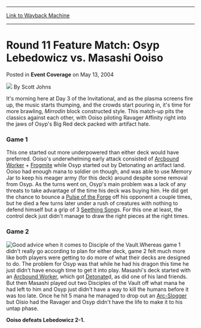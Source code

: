 
---
[Link to Wayback Machine](https://web.archive.org/web/20220819030414/https://magic.wizards.com/en/articles/archive/event-coverage/round-11-feature-match-osyp-lebedowicz-vs-masashi-ooiso-2004-05-13)

[_metadata_:author]:- "Scott Johns"
[_metadata_:description]:- "It's morning here at Day 3 of the Invitational, and as the plasma screens fire up, the music starts thumping, and the crowds start pouring in, it's time for more brawling, Mirrodin block constructed style. This match-up pits the classics against each other, with Ooiso piloting Ravager Affinity right into the jaws of Osyp's Big Red deck packed with artifact hate. Game 1 This"
[_metadata_:generator]:- "Drupal 7 (http://drupal.org)"
[_metadata_:node]:- "579256"
[_metadata_:publish_date]:- "2004-05-13"
[_metadata_:source]:- "div-main-content"
[_metadata_:title]:- "Round 11 Feature Match: Osyp Lebedowicz vs. Masashi Ooiso"
[_metadata_:wayback_capture_timestamp]:- "2022-08-19 03:04:14"
[_metadata_:wayback_raw_url]:- "https://web.archive.org/web/20220819030414id_/https://magic.wizards.com/en/articles/archive/event-coverage/round-11-feature-match-osyp-lebedowicz-vs-masashi-ooiso-2004-05-13"
[_metadata_:wayback_url]:- "https://magic.wizards.com/en/articles/archive/event-coverage/round-11-feature-match-osyp-lebedowicz-vs-masashi-ooiso-2004-05-13"
---


Round 11 Feature Match: Osyp Lebedowicz vs. Masashi Ooiso
=========================================================



 Posted in **Event Coverage**
 on May 13, 2004 






![](https://media.magic.wizards.com/styles/auth_small/public/images/person/authorpic_scottjohns.jpg)
By Scott Johns











It's morning here at Day 3 of the Invitational, and as the plasma screens fire up, the music starts thumping, and the crowds start pouring in, it's time for more brawling, *Mirrodin* block constructed style. This match-up pits the classics against each other, with Ooiso piloting Ravager Affinity right into the jaws of Osyp's Big Red deck packed with artifact hate. 


### Game 1


This one started out more underpowered than either deck would have preferred. Ooiso's underwhelming early attack consisted of [Arcbound Worker](https://gatherer.wizards.com/Pages/Card/Details.aspx?name=Arcbound+Worker) + [Frogmite](https://gatherer.wizards.com/Pages/Card/Details.aspx?name=Frogmite) while Osyp started out by Detonating an artifact land. Ooiso had enough mana to soldier on though, and was able to use Memory Jar to keep his meager army (for this deck) around despite some removal from Osyp. As the turns went on, Osyp's main problem was a lack of any threats to take advantage of the time his deck was buying him. He did get the chance to bounce a [Pulse of the Forge](https://gatherer.wizards.com/Pages/Card/Details.aspx?name=Pulse+of+the+Forge) off his opponent a couple times, but he died a few turns later under a rush of creatures with nothing to defend himself but a grip of 3 [Seething Song](https://gatherer.wizards.com/Pages/Card/Details.aspx?name=Seething+Song)s. For this one at least, the control deck just didn't manage to draw the right pieces at the right times. 


### Game 2


![Good advice when it comes to Disciple of the Vault.](https://media.magic.wizards.com/image_legacy_migration/sideboard/images/mi04/feat3_9.jpg)Whereas game 1 didn't really go according to plan for either deck, game 2 felt much more like both players were getting to do more of what their decks are designed to do. The problem for Osyp was that while he had his dragon this time he just didn't have enough time to get it into play. Masashi's deck started with an [Arcbound Worker](https://gatherer.wizards.com/Pages/Card/Details.aspx?name=Arcbound+Worker), which got [Detonate](https://gatherer.wizards.com/Pages/Card/Details.aspx?name=Detonate)d, as did one of his land friends. But then Masashi played out two Disciples of the Vault off what mana he had left to him and Osyp just didn't have a way to kill the humans before it was too late. Once he hit 5 mana he managed to drop out an [Arc-Slogger](https://gatherer.wizards.com/Pages/Card/Details.aspx?name=Arc-Slogger) but Oisio had the Ravager and Osyp didn't have the life to make it to his untap phase. 


**Ooiso defeats Lebedowicz 2-1.** 







